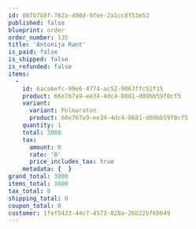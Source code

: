 ```yaml
---
id: 007b7b8f-762a-498d-9fee-2a1cc8f53e52
published: false
blueprint: order
order_number: 135
title: 'Antonija Rant'
is_paid: false
is_shipped: false
is_refunded: false
items:
  -
    id: 6aca6efc-99e6-4774-ac52-9063ffc52f15
    product: 66e767a9-ee34-4dc4-8681-d09bb59f0cf5
    variant:
      variant: Polmaraton
      product: 66e767a9-ee34-4dc4-8681-d09bb59f0cf5
    quantity: 1
    total: 3000
    tax:
      amount: 0
      rate: '0'
      price_includes_tax: true
    metadata: {  }
grand_total: 3000
items_total: 3000
tax_total: 0
shipping_total: 0
coupon_total: 0
customer: 1fef5433-44c7-4573-828a-26b22bf6b649
---
```

